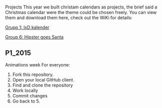 #
Projects
This year we built christam calendars as projects, the brief said a Christmas calendar were the theme could be chosen freely.
You can view them and download them here, check out the WiKi for details:

[Grupp 1: IxD kalender](https://github.com/antonilund/IxDkalender2015)

[Group 6: Hipster goes Santa](https://github.com/emilberzen/grupp6)

## P1_2015
Animations week
For everyone:

1. Fork this repository.
3. Open your local GitHub client.
4. Find and clone the repository
5. Work locally
6. Commit changes
8. Go back to 5.

